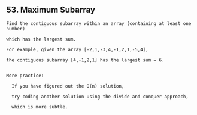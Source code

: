 ## 53\. Maximum Subarray 

    Find the contiguous subarray within an array (containing at least one number) 
    
    which has the largest sum.

    For example, given the array [-2,1,-3,4,-1,2,1,-5,4],
    
    the contiguous subarray [4,-1,2,1] has the largest sum = 6.


    More practice:

      If you have figured out the O(n) solution, 
      
      try coding another solution using the divide and conquer approach, 
      
      which is more subtle.

